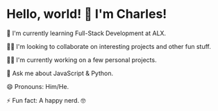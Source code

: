 # Hello, world! 👋 I'm Charles!
🧠 I'm currently learning Full-Stack Development at ALX.

👯‍♀️ I'm looking to collaborate on interesting projects and other fun stuff.

👩‍💻 I'm currently working on a few personal projects.

💬 Ask me about JavaScript & Python.

😄 Pronouns: Him/He.

⚡️ Fun fact: A happy nerd. 🤓 
